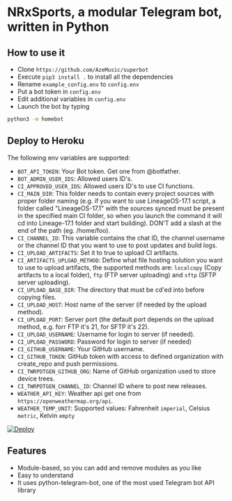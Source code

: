 # NRxSports, a modular Telegram bot, written in Python

## How to use it
- Clone `https://github.com/AzeMusic/superbot`
- Execute `pip3 install .` to install all the dependencies
- Rename `example_config.env` to `config.env`
- Put a bot token in `config.env`
- Edit additional variables in `config.env`
- Launch the bot by typing

```bash
python3 -m homebot
```
## Deploy to Heroku
The following env variables are supported:
- `BOT_API_TOKEN`: Your Bot token. Get one from @botfather.
- `BOT_ADMIN_USER_IDS`: Allowed users ID's.
- `CI_APPROVED_USER_IDS`: Allowed users ID's to use CI functions.
- `CI_MAIN_DIR`: This folder needs to contain every project sources with proper folder naming (e.g. if you want to use LineageOS-17.1 script, a folder called "LineageOS-17.1" with the sources synced must be present in the specified main CI folder, so when you launch the command it will cd into Lineage-17.1 folder and start building). DON'T add a slash at the end of the path (eg. /home/foo).
- `CI_CHANNEL_ID`: This variable contains the chat ID, the channel username or the channel ID that you want to use to post updates and build logs.
- `CI_UPLOAD_ARTIFACTS`: Set it to true to upload CI artifacts.
- `CI_ARTIFACTS_UPLOAD_METHOD`: Define what file hosting solution you want to use to upload artifacts, the supported methods are: `localcopy` (Copy artifacts to a local folder), `ftp` (FTP server uploading) and `sftp` (SFTP server uploading).
- `CI_UPLOAD_BASE_DIR`: The directory that must be cd'ed into before copying files.
- `CI_UPLOAD_HOST`: Host name of the server (if needed by the upload method).
- `CI_UPLOAD_PORT`: Server port (the default port depends on the upload method, e.g. forr FTP it's 21, for SFTP it's 22).
- `CI_UPLOAD_USERNAME`: Username for login to server (if needed).
- `CI_UPLOAD_PASSWORD`: Password for login to server (if needed)
- `CI_GITHUB_USERNAME`: Your GitHub username.
- `CI_GITHUB_TOKEN`: GitHub token with access to defined organization with create_repo and push permissions.
- `CI_TWRPDTGEN_GITHUB_ORG`: Name of GitHub organization used to store device trees.
- `CI_TWRPDTGEN_CHANNEL_ID`: Channel ID where to post new releases.
- `WEATHER_API_KEY`: Weather api get one from `https://openweathermap.org/api`.
- `WEATHER_TEMP_UNIT`: Supported values: Fahrenheit `imperial`, Celsius `metric`, Kelvin `empty`
<a href="https://heroku.com/deploy?template=https://github.com/AzeMusic/superbot">
  <img src="https://www.herokucdn.com/deploy/button.svg" alt="Deploy">
</a>

## Features

- Module-based, so you can add and remove modules as you like
- Easy to understand
- It uses python-telegram-bot, one of the most used Telegram bot API library


